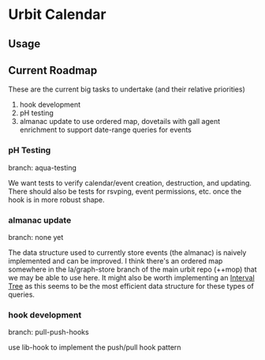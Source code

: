 # Urbit Calendar

## Usage


## Current Roadmap
These are the current big tasks to undertake (and their relative priorities)

1. hook development
2. pH testing
3. almanac update to use ordered map, dovetails with gall agent enrichment to support date-range queries for events

### pH Testing
branch: aqua-testing

We want tests to verify calendar/event creation, destruction, and updating. There should also be tests for rsvping, event permissions, etc. once the hook is in more robust shape.

### almanac update
branch: none yet

The data structure used to currently store events (the almanac) is naively implemented and can be improved. I think there's an ordered map somewhere in the la/graph-store branch of the main urbit repo (++mop) that we may be able to use here. It might also be worth implementing an [Interval Tree](https://en.wikipedia.org/wiki/Interval_tree) as this seems to be the most efficient data structure for these types of queries.

### hook development
branch: pull-push-hooks

use lib-hook to implement the push/pull hook pattern
